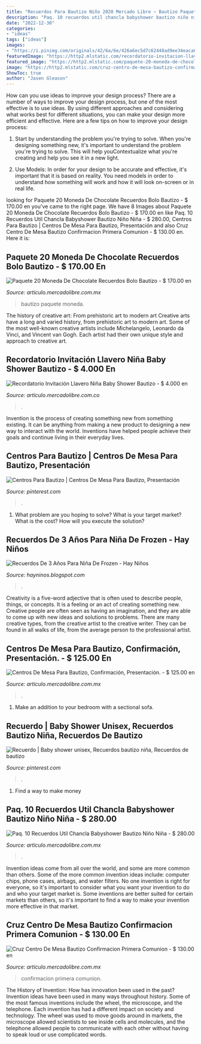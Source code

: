 ```yaml
---
title: "Recuerdos Para Bautizo Niño 2020 Mercado Libre ~ Bautizo Paquete Moneda"
description: "Paq. 10 recuerdos util chancla babyshower bautizo niño niña"
date: "2022-12-30"
categories:
- "ideas"
tags: ["ideas"]
images:
- "https://i.pinimg.com/originals/42/6a/6e/426a6ec5d7c62448ad9ee34eaca698bb.jpg"
featuredImage: "https://http2.mlstatic.com/recordatorio-invitacion-llavero-nina-baby-shower-bautizo-D_NQ_NP_217501-MCO20361313143_072015-F.jpg"
featured_image: "https://http2.mlstatic.com/paquete-20-moneda-de-chocolate-recuerdos-bolo-bautizo-D_NQ_NP_832721-MLM20838661063_072016-F.jpg"
image: "https://http2.mlstatic.com/cruz-centro-de-mesa-bautizo-confirmacion-primera-comunion-D_NQ_NP_742631-MLM25738170634_072017-F.jpg"
ShowToc: true
author: "Jasen Gleason"
---
```



How can you use ideas to improve your design process?
There are a number of ways to improve your design process, but one of the most effective is to use ideas. By using different approaches and considering what works best for different situations, you can make your design more efficient and effective. Here are a few tips on how to improve your design process:
1. Start by understanding the problem you're trying to solve. When you're designing something new, it's important to understand the problem you're trying to solve. This will help youContextualize what you're creating and help you see it in a new light.

2. Use Models: In order for your design to be accurate and effective, it's important that it is based on reality. You need models in order to understand how something will work and how it will look on-screen or in real life.

	

		
looking for Paquete 20 Moneda De Chocolate Recuerdos Bolo Bautizo - $ 170.00 en you've came to the right page. We have 8 Images about Paquete 20 Moneda De Chocolate Recuerdos Bolo Bautizo - $ 170.00 en like Paq. 10 Recuerdos Util Chancla Babyshower Bautizo Niño Niña - $ 280.00, Centros Para Bautizo | Centros De Mesa Para Bautizo, Presentación and also Cruz Centro De Mesa Bautizo Confirmacion Primera Comunion - $ 130.00 en. Here it is:
		
    
## Paquete 20 Moneda De Chocolate Recuerdos Bolo Bautizo - $ 170.00 En

<img loading=lazy src="https://http2.mlstatic.com/paquete-20-moneda-de-chocolate-recuerdos-bolo-bautizo-D_NQ_NP_832721-MLM20838661063_072016-F.jpg" onerror="this.onerror=null;this.src='https://tse3.mm.bing.net/th?id=OIP.IMXTQzCUC9TFj1qLFt16LwHaFj&amp;pid=15.1';" alt="Paquete 20 Moneda De Chocolate Recuerdos Bolo Bautizo - $ 170.00 en">

_Source: articulo.mercadolibre.com.mx_

>bautizo paquete moneda. 

	

The history of creative art: From prehistoric art to modern art
Creative arts have a long and varied history, from prehistoric art to modern art. Some of the most well-known creative artists include Michelangelo, Leonardo da Vinci, and Vincent van Gogh. Each artist had their own unique style and approach to creative art.

    
## Recordatorio Invitación Llavero Niña Baby Shower Bautizo - $ 4.000 En

<img loading=lazy src="https://http2.mlstatic.com/recordatorio-invitacion-llavero-nina-baby-shower-bautizo-D_NQ_NP_217501-MCO20361313143_072015-F.jpg" onerror="this.onerror=null;this.src='https://tse4.mm.bing.net/th?id=OIP.WtviTxiYZFmGqK2C-ZfUvQHaJ4&amp;pid=15.1';" alt="Recordatorio Invitación Llavero Niña Baby Shower Bautizo - $ 4.000 en">

_Source: articulo.mercadolibre.com.co_

>. 

	

Invention is the process of creating something new from something existing. It can be anything from making a new product to designing a new way to interact with the world. Inventions have helped people achieve their goals and continue living in their everyday lives.

    
## Centros Para Bautizo | Centros De Mesa Para Bautizo, Presentación

<img loading=lazy src="https://i.pinimg.com/originals/b9/d1/bd/b9d1bd7d70bbab97bfbf0182ff2a7c0c.jpg" onerror="this.onerror=null;this.src='https://tse2.mm.bing.net/th?id=OIP.ANEXpYwRB1suePDX8X8T_wHaJ4&amp;pid=15.1';" alt="Centros Para Bautizo | Centros De Mesa Para Bautizo, Presentación">

_Source: pinterest.com_

>. 

	

1. What problem are you hoping to solve? What is your target market? What is the cost? How will you execute the solution?

    
## Recuerdos De 3 Años Para Niña De Frozen - Hay Niños

<img loading=lazy src="https://i.pinimg.com/originals/c8/eb/11/c8eb11bdbbb6c3f1395d6edf9976af65.jpg" onerror="this.onerror=null;this.src='https://tse1.mm.bing.net/th?id=OIP.cBntqvTVR1cxow5fha1LCAHaEK&amp;pid=15.1';" alt="Recuerdos De 3 Años Para Niña De Frozen - Hay Niños">

_Source: hayninos.blogspot.com_

>. 

	

Creativity is a five-word adjective that is often used to describe people, things, or concepts. It is a feeling or an act of creating something new. Creative people are often seen as having an imagination, and they are able to come up with new ideas and solutions to problems. There are many creative types, from the creative artist to the creative writer. They can be found in all walks of life, from the average person to the professional artist.

    
## Centros De Mesa Para Bautizo, Confirmación, Presentación. - $ 125.00 En

<img loading=lazy src="https://http2.mlstatic.com/centros-de-mesa-para-bautizo-confirmacion-presentacion-D_NQ_NP_13387-MLM3144748741_092012-F.jpg" onerror="this.onerror=null;this.src='https://tse4.mm.bing.net/th?id=OIP.Bp4hKFCNrcUCXJFGHbNCzwHaIB&amp;pid=15.1';" alt="Centros De Mesa Para Bautizo, Confirmación, Presentación. - $ 125.00 en">

_Source: articulo.mercadolibre.com.mx_

>. 

	

1. Make an addition to your bedroom with a sectional sofa.

    
## Recuerdo | Baby Shower Unisex, Recuerdos Bautizo Niña, Recuerdos De Bautizo

<img loading=lazy src="https://i.pinimg.com/originals/42/6a/6e/426a6ec5d7c62448ad9ee34eaca698bb.jpg" onerror="this.onerror=null;this.src='https://tse1.mm.bing.net/th?id=OIP.YrVOsnSbyFnsyM8BcVvblQAAAA&amp;pid=15.1';" alt="Recuerdo | Baby shower unisex, Recuerdos bautizo niña, Recuerdos de bautizo">

_Source: pinterest.com_

>. 

	

1. Find a way to make money 

    
## Paq. 10 Recuerdos Util Chancla Babyshower Bautizo Niño Niña - $ 280.00

<img loading=lazy src="https://http2.mlstatic.com/paq-10-recuerdos-util-chancla-babyshower-bautizo-nino-nina-D_NQ_NP_17200-MLM20132754002_072014-F.jpg" onerror="this.onerror=null;this.src='https://tse4.mm.bing.net/th?id=OIP.n2S4Uej57qNrc2dy6xccigHaFy&amp;pid=15.1';" alt="Paq. 10 Recuerdos Util Chancla Babyshower Bautizo Niño Niña - $ 280.00">

_Source: articulo.mercadolibre.com.mx_

>. 

	

Invention ideas come from all over the world, and some are more common than others. Some of the more common invention ideas include: computer chips, phone cases, airbags, and water filters. No one invention is right for everyone, so it's important to consider what you want your invention to do and who your target market is. Some inventions are better suited for certain markets than others, so it's important to find a way to make your invention more effective in that market.

    
## Cruz Centro De Mesa Bautizo Confirmacion Primera Comunion - $ 130.00 En

<img loading=lazy src="https://http2.mlstatic.com/cruz-centro-de-mesa-bautizo-confirmacion-primera-comunion-D_NQ_NP_742631-MLM25738170634_072017-F.jpg" onerror="this.onerror=null;this.src='https://tse1.mm.bing.net/th?id=OIP.TywPNyEKoOm36n50th-mQAHaJ4&amp;pid=15.1';" alt="Cruz Centro De Mesa Bautizo Confirmacion Primera Comunion - $ 130.00 en">

_Source: articulo.mercadolibre.com.mx_

>confirmacion primera comunion. 

	

The History of Invention: How has innovation been used in the past?
Invention ideas have been used in many ways throughout history. Some of the most famous inventions include the wheel, the microscope, and the telephone. Each invention has had a different impact on society and technology. The wheel was used to move goods around in markets, the microscope allowed scientists to see inside cells and molecules, and the telephone allowed people to communicate with each other without having to speak loud or use complicated words.

